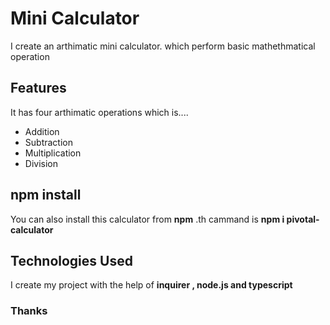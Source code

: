 <h1>Mini Calculator</h1>
<p>I create an arthimatic mini calculator. which perform basic mathethmatical  operation  </p>
<h2>Features</h2>
<p>It has four arthimatic operations which is....</p>
<ul>
 <li>Addition</li>
 <li>Subtraction</li>
 <li>Multiplication</li>
 <li>Division</li>
</ul>
<h2> npm install </h2>
<p> You can also install this calculator from <b>npm</b> .th cammand is <b>npm i pivotal-calculator</b> </p>
<h2>Technologies Used</h2>
<p> I create my project with the help of <b>inquirer , node.js and typescript</b></p>

<h3>Thanks</h3>
